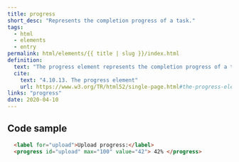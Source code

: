 ```yaml
---
title: progress
short_desc: "Represents the completion progress of a task."
tags:
  - html
  - elements
  - entry
permalink: html/elements/{{ title | slug }}/index.html
definition:
  text: "The progress element represents the completion progress of a task."
  cite:
    text: "4.10.13. The progress element"
    url: https://www.w3.org/TR/html52/single-page.html#the-progress-element
links: "progress"
date: 2020-04-10
---
```


<h2 class="h3"><span>Code sample</span></h2>

```html
  <label for="upload">Upload progress:</label>
  <progress id="upload" max="100" value="42"> 42% </progress>
```
